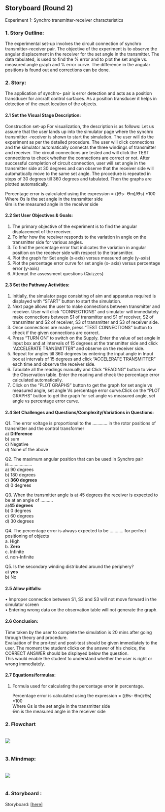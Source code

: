 ## Storyboard (Round 2)

Experiment 1: Synchro transmitter-receiver characteristics

### 1. Story Outline:

The experimental set-up involves the circuit connection of synchro transmitter–receiver pair. The objective of the experiment is to observe the angular displacement in the receiver for the set angle in the transmitter. The data tabulated, is used to find the % error and to plot the set angle vs. measured angle graph and % error curve. The difference in the angular positions is found out and corrections can be done.

### 2. Story:
The application of synchro- pair is error detection and acts as a position transducer for aircraft control surfaces. As a position transducer it helps in detection of the exact location of the objects.


#### 2.1 Set the Visual Stage Description:
Construction set-up
For visualization, the description is as follows:
Let us assume that the user lands up into the simulator page where the synchro transmitter -receiver is shown to start the simulation. The user will do the experiment as per the detailed procedure. The user will click connections and the simulator automatically connects the three windings of transmitter and receiver. The circuit connections are tested and will click the TEST connections to check whether the connections are correct or not. After successful completion of circuit connection, user will set angle in the transmitter side at 30 degrees and can observe that the receiver side will automatically move to the same set angle. The procedure is repeated in steps of 30 degrees till 360 degrees and tabulated. Then the graphs are plotted automatically. 
	
  Percentage error is calculated using the expression = ((Өs- Өm)/Өs)  *100<br>
  Where Өs is the set angle in the transmitter side<br>
	     Өm is the measured angle in the receiver side<br>

#### 2.2 Set User Objectives & Goals:

1. The primary objective of the experiment is to find the angular displacement of the receiver.
2. To infer how the receiver responds to the variation in angle on the transmitter side for various angles.
3. To find the percentage error that indicates the variation in angular position on the receiver side with respect to the transmitter.
4. Plot the graph for Set angle (x-axis) versus measured angle (y-axis)
5. Plot the percentage error curve for set angle (x- axis) versus percentage error (y-axis)
6. Attempt the assessment questions (Quizzes)  
 



#### 2.3 Set the Pathway Activities:

1. Initially, the simulator page consisting of aim and apparatus required is displayed with “START” button to start the simulation.
2. Next page allows the user to make connections between transmitter and receiver. User will click “CONNECTIONS” and simulator will immediately make connections between S1 of transmitter and S1 of receiver, S2 of transmitter and S2 of receiver, S3 of transmitter and S3 of receiver side.
3. Once connections are made, press “TEST CONNECTIONS” button to check if the given connections are correct.
4. Press “TURN ON” to switch on the Supply. Enter the value of set angle in Input box and at intervals of 15 degrees at the transmitter side and click “ACCELERATE TRANSMITTER” and observe on the receiver side. 
5. Repeat for angles till 360 degrees by entering the input angle in Input box at intervals of 15 degrees and click “ACCELERATE TRANSMITTER” each time and observe the receiver side.
6. Tabulate all the readings manually and Click “READING” button to view the Observation table. Enter the reading and check the percentage error calculated automatically.
7. Click on the “PLOT GRAPHS” button to get the graph for set angle vs measured angle, set angle Vs percentage error curve.Click on the “PLOT GRAPHS” button to get the graph for set angle vs measured angle, set angle vs percentage error curve.



#### 2.4 Set Challenges and Questions/Complexity/Variations in Questions:
 
Q1. The error voltage is proportional to the ............ in the rotor positions of transmitter and the control transformer<br>
a) <b>Difference<br></b>
b) sum<br>
c) Negative<br>
d) None of the above<br>


Q2. The maximum angular position that can be used in Synchro pair is...................<br>
a) 90 degrees<br>
b) 180 degrees<br>
c) <b>360 degrees<br></b>
d) 0 degrees<br>


Q3. When the transmitter angle is at 45 degrees the receiver is expected to be at an angle of ..........<br>
a)<b>45 degrees<br></b>
b) 0 degrees<br>
c) 60 degrees<br>
d) 30 degrees <br>

Q4. The percentage error is always expected to be ........... for perfect positioning of objects<br>
a. High<br>
b. <b>Zero<br></b>
c. Infinite<br>
d. non-Infinite<br>


Q5. Is the secondary winding distributed around the periphery?<br>
a) <b>yes<br></b>
b)   No<br>




#### 2.5 Allow pitfalls:
•	Improper connection between S1, S2 and S3 will not move forward in the simulator screen<br>
•	Entering wrong data on the observation table will not generate the graph.<br>



#### 2.6 Conclusion:

Time taken by the user to complete the simulation is 20 mins after going through theory and procedure. <br> Evaluation of the pre-test and post-test should be given immediately to the user. The moment the student clicks on the answer of his choice, the CORRECT ANSWER should be displayed below the question. <br> This would enable the student to understand whether the user is right or wrong immediately.

#### 2.7 Equations/formulas:
  
1. Formula used for calculating the percentage error in percentage.
  
	Percentage error is calculated using the expression = ((Өs- Өm)/Өs)  *100<br>
	Where	 Өs is the set angle in the transmitter side<br>
		 Өm is the measured angle in the receiver side<br>
  
### 2. Flowchart <br><br>
<img src="flowchart/flowchart.png"/>
<br><br>


### 3. Mindmap: <br><br>
<img src="mindmap/mindmap.png"/>
<br><br>

### 4. Storyboard :<br>
Storyboard: <a href="storyboard/storyboard.gif">[here]</a>
